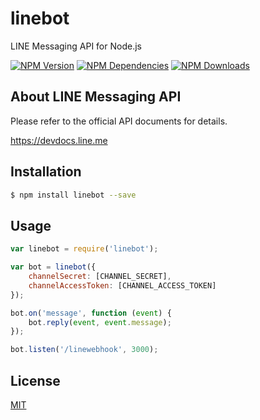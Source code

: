 # linebot

LINE Messaging API for Node.js

  [![NPM Version][npm-image]][npm-url]
  [![NPM Dependencies][dependencies-image]][dependencies-url]
  [![NPM Downloads][downloads-image]][downloads-url]
  
## About LINE Messaging API

Please refer to the official API documents for details.

https://devdocs.line.me

## Installation

```bash
$ npm install linebot --save
```

## Usage

```js
var linebot = require('linebot');

var bot = linebot({
	channelSecret: [CHANNEL_SECRET],
	channelAccessToken: [CHANNEL_ACCESS_TOKEN]
});

bot.on('message', function (event) {
	bot.reply(event, event.message);
});

bot.listen('/linewebhook', 3000);
```

## License

  [MIT](LICENSE)
  
[npm-image]: https://img.shields.io/npm/v/linebot.svg
[npm-url]: https://npmjs.org/package/linebot
[dependencies-image]: https://david-dm.org/boybundit/linebot.svg
[dependencies-url]: https://david-dm.org/boybundit/linebot
[downloads-image]: https://img.shields.io/npm/dm/linebot.svg
[downloads-url]: https://npmjs.org/package/linebot
